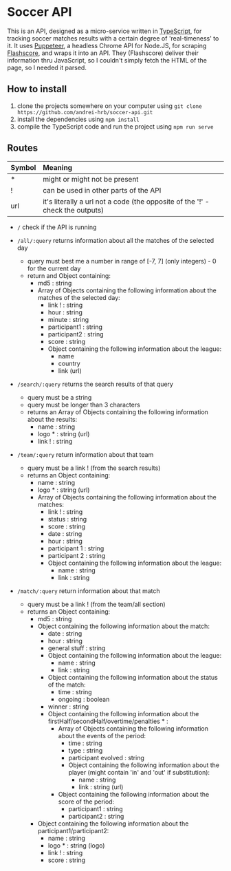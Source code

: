 # Soccer API

This is an API, designed as a micro-service written in [TypeScript](https://www.typescriptlang.org/), for tracking soccer matches results with a certain degree of 'real-timeness' to it. It uses [Puppeteer](https://github.com/GoogleChrome/puppeteer), a headless Chrome API for Node.JS, for scraping [Flashscore](https://www.flashscore.ro/), and wraps it into an API. They (Flashscore) deliver their information thru JavaScript, so I couldn't simply fetch the HTML of the page, so I needed it parsed.

## How to install

 1. clone the projects somewhere on your computer using `git clone https://github.com/andrei-hrb/soccer-api.git`
 2. install the dependencies using `npm install`
 3. compile the TypeScript code and run the project using `npm run serve` 

## Routes
| Symbol | Meaning  
| ------ |:--------
| *      | might or might not be present
| !      | can be used in other parts of the API     
| url    | it's literally a url not a code (the opposite of the '!' - check the outputs)


 * `/` check if the API is running

 * `/all/:query` returns information about all the matches of the selected day
    * query must best me a number in range of [-7, 7] (only integers) - 0 for the current day
    * return and Object containing:
        * md5 : string
        * Array of Objects containing the following information about the matches of the selected day:
            * link ! : string
            * hour : string
            * minute : string
            * participant1 : string
            * participant2 : string
            * score : string
            * Object containing the following information about the league:
                * name
                * country
                * link (url)

 * `/search/:query` returns the search results of that query
    * query must be a string
    * query must be longer than 3 characters
    * returns an Array of Objects containing the following information about the results:
        * name : string
        * logo * : string (url)
        * link ! : string

 * `/team/:query` return information about that team
    * query must be a link ! (from the search results)
    * returns an Object containing:
        * name : string
        * logo * : string (url)
        * Array of Objects containing the following information about the matches:
            * link ! : string
            * status : string
            * score : string
            * date : string
            * hour : string
            * participant 1 : string
            * participant 2 : string
            * Object containing the following information about the league:
                * name : string
                * link : string

* `/match/:query` return information about that match
    * query must be a link ! (from the team/all section)
    * returns an Object containing:
        * md5 : string
        * Object containing the following information about the match:
            * date : string
            * hour : string
            * general stuff : string
            * Object containing the following information about the league:
                * name : string
                * link : string
            * Object containing the following information about the status of the match:
                * time : string
                * ongoing : boolean
            * winner : string
            * Object containing the following information about the firstHalf/secondHalf/overtime/penalties * :
                * Array of Objects containing the following information about the events of the period:
                    * time : string
                    * type : string
                    * participant evolved : string
                    * Object containing the following information about the player (might contain 'in' and 'out' if substitution):  
                        * name : string
                        * link : string (url)
                * Object containing the following information about the score of the period:
                    * participant1 : string
                    * participant2 : string
        *  Object containing the following information about the participant1/participant2:
              *  name : string
              *  logo * : string (logo)
              *  link ! : string
              *  score : string
  